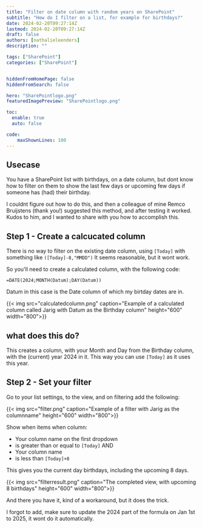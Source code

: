 ```yaml
---
title: "Filter on date column with random years on SharePoint"
subtitle: "How do I filter on a list, for example for birthdays?"
date: 2024-02-20T09:27:14Z
lastmod: 2024-02-20T09:27:14Z
draft: false
authors: [nathalieleenders]
description: ""

tags: ["SharePoint"]
categories: ["SharePoint"]


hiddenFromHomePage: false
hiddenFromSearch: false

hero: "SharePointlogo.png"
featuredImagePreview: "SharePointlogo.png"

toc:
  enable: true
  auto: false

code:
    maxShownLines: 100
---
```

## Usecase

You have a SharePoint list with birthdays, on a date column, but dont know how to filter on them to show the last few days or upcoming few days if someone has (had) their birthday.

I couldnt figure out how to do this, and then a colleague of mine Remco Bruijstens (thank you!) suggested this method, and after testing it worked. 
Kudos to him, and I wanted to share with you how to accomplish this.

## Step 1 - Create a calcucated column
 There is no way to filter on the existing date column, using ` [Today] ` with something like `([Today]-8,"MMDD")`
 It seems reasonable, but it wont work.

 So you'll need to create a calculated column, with the following code:

`=DATE(2024;MONTH(Datum);DAY(Datum))`

Datum in this case is the Date column of which my birtday dates are in.

{{< img src="calculatedcolumn.png" caption="Example of a calculated column called Jarig with Datum as the Birthday column" height="600" width="800">}}

## what does this do?

This creates a column, with your Month and Day from the Birthday column, with the (current) year 2024 in it. This way you can use `[Today]` as it uses this year.

## Step 2 - Set your filter

Go to your list settings, to the view, and on filtering add the following:

{{< img src="filter.png" caption="Example of a filter with Jarig as the columnname" height="600" width="800">}}

Show when items when column:

* Your column name on the first dropdown
* is greater than or equal to
    `[Today]`
    AND
* Your column name
* is less than
    `[Today]+8`

This gives you the current day birthdays, including the upcoming 8 days.

{{< img src="filterresult.png" caption="The completed view, with upcoming 8 birthdays" height="600" width="800">}}

And there you have it, kind of a workaround, but it does the trick.

I forgot to add, make sure to update the 2024 part of the formula on Jan 1st to 2025, it wont do it automatically.